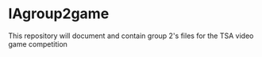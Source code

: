 # IAgroup2game

This repository will document and contain group 2's files for the TSA video game competition

